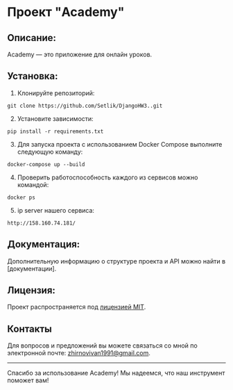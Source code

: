 # Проект "Academy"

## Описание:

Academy — это приложение для онлайн уроков.

## Установка:

1. Клонируйте репозиторий:

```
git clone https://github.com/Setlik/DjangoHW3..git
```

2. Установите зависимости:

```
pip install -r requirements.txt
```

3. Для запуска проекта с использованием Docker Compose выполните следующую команду:

```
docker-compose up --build
```

4.  Проверить работоспособность каждого из сервисов можно командой:

```
docker ps
```

5.  ip server нашего сервиса:

```
http://158.160.74.181/
```

## Документация:

Дополнительную информацию о структуре проекта и API можно найти в [документации].

## Лицензия:

Проект распространяется под [лицензией MIT](LICENSE).

## Контакты

Для вопросов и предложений вы можете связаться со мной по электронной почте: zhirnovivan1991@gmail.com.

---

Спасибо за использование Academy! Мы надеемся, что наш инструмент поможет вам!

